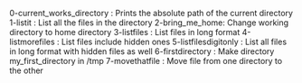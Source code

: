 0-current_works_directory : Prints the absolute path of the current directory
1-listit : List all the files in the directory
2-bring_me_home: Change working directory to home directory
3-listfiles : List files in long format
4-listmorefiles : List files include hidden ones
5-listfilesdigitonly : List all files in long format with hidden files as well
6-firstdirectory : Make directory my_first_directory in /tmp
7-movethatfile : Move file from one directory to the other
